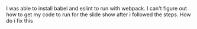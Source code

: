I was able to install babel and eslint to run with webpack.
I can't figure out how to get my code to run for the slide show
after i followed the steps.
How do i fix this